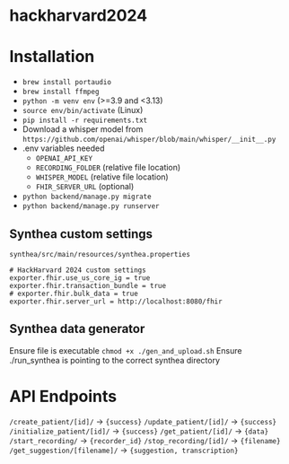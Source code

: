 # hackharvard2024

# Installation

* `brew install portaudio`
* `brew install ffmpeg`
* `python -m venv env` (>=3.9 and <3.13)
* `source env/bin/activate` (Linux)
* `pip install -r requirements.txt`
* Download a whisper model from `https://github.com/openai/whisper/blob/main/whisper/__init__.py`
* .env variables needed
    * `OPENAI_API_KEY`
    * `RECORDING_FOLDER` (relative file location)
    * `WHISPER_MODEL` (relative file location)
    * `FHIR_SERVER_URL` (optional)
* `python backend/manage.py migrate`
* `python backend/manage.py runserver`

## Synthea custom settings
`synthea/src/main/resources/synthea.properties`
```
# HackHarvard 2024 custom settings
exporter.fhir.use_us_core_ig = true
exporter.fhir.transaction_bundle = true
# exporter.fhir.bulk_data = true
exporter.fhir.server_url = http://localhost:8080/fhir
```

## Synthea data generator
Ensure file is executable `chmod +x ./gen_and_upload.sh`
Ensure ./run_synthea is pointing to the correct synthea directory

# API Endpoints

`/create_patient/[id]/` -> `{success}`
`/update_patient/[id]/` -> `{success}`
`/initialize_patient/[id]/` -> `{success}`
`/get_patient/[id]/` -> `{data}`
`/start_recording/` -> `{recorder_id}`
`/stop_recording/[id]/` -> `{filename}`
`/get_suggestion/[filename]/` -> `{suggestion, transcription}`
